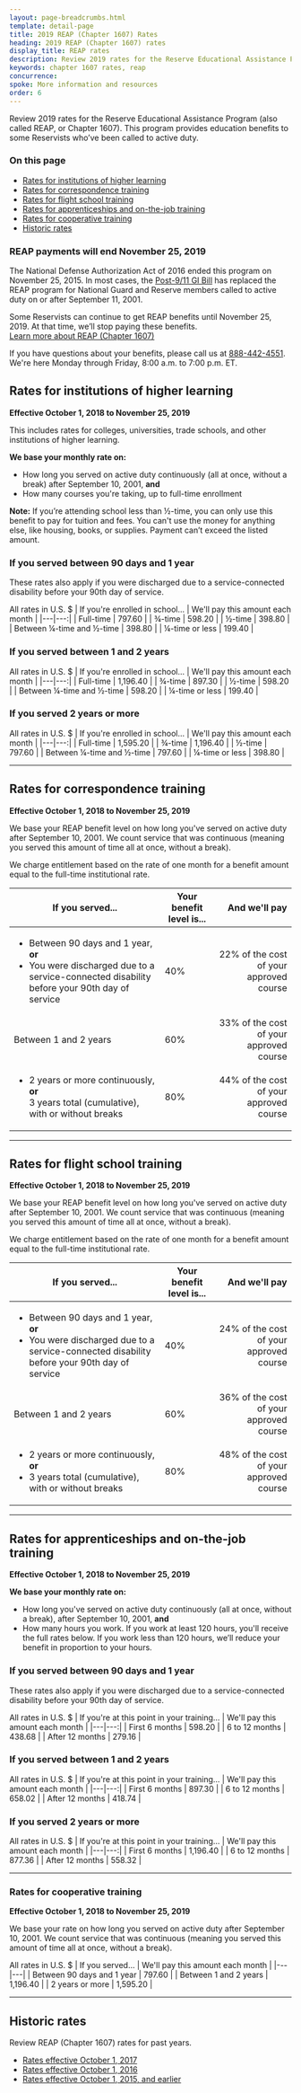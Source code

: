 ```yaml
---
layout: page-breadcrumbs.html
template: detail-page
title: 2019 REAP (Chapter 1607) Rates
heading: 2019 REAP (Chapter 1607) rates
display_title: REAP rates
description: Review 2019 rates for the Reserve Educational Assistance Program (also called REAP, or Chapter 1607). This program provides education benefits to some Reservists who’ve been called to active duty. 
keywords: chapter 1607 rates, reap
concurrence: 
spoke: More information and resources
order: 6 
---
```


<div class="va-introtext">

Review 2019 rates for the Reserve Educational Assistance Program (also called REAP, or Chapter 1607). This program provides education benefits to some Reservists who’ve been called to active duty. 

</div>

### On this page
- [Rates for institutions of higher learning](#higher-learning)
- [Rates for correspondence training](#correspondence)
- [Rates for flight school training](#flight)
- [Rates for apprenticeships and on-the-job training](#apprenticeship)
- [Rates for cooperative training](#cooperative)
- [Historic rates](#historic)

<div class="usa-alert usa-alert-info">
  <div class="usa-alert-body">
    <h3 class="usa-alert-heading">REAP payments will end November 25, 2019</h3>
    <p>The National Defense Authorization Act of 2016 ended this program on November 25, 2015. In most cases, the 
      <a href="/education/about-gi-bill-benefits/post-9-11/">Post-9/11 GI Bill</a> has replaced the REAP program for National Guard and Reserve members called to active duty on or after September 11, 2001. </p> <p>Some Reservists can continue to get REAP benefits until November 25, 2019. At that time, we’ll stop paying these benefits. <br> <a href="https://www.benefits.va.gov/gibill/reap.asp">Learn more about REAP (Chapter 1607)</a></p> <p>If you have questions about your benefits, please call us at <a href="tel:+18884424551">888-442-4551</a>. We're here Monday through Friday, 8:00 a.m. to 7:00 p.m. ET.</p>
  </div>
</div>

<span id="higher-learning"></span>
## Rates for institutions of higher learning
**Effective October 1, 2018 to November 25, 2019**

This includes rates for colleges, universities, trade schools, and other institutions of higher learning.

**We base your monthly rate on:**
- How long you served on active duty continuously (all at once, without a break) after September 10, 2001, **and**
- How many courses you're taking, up to full-time enrollment

**Note:** If you’re attending school less than ½-time, you can only use this benefit to pay for tuition and fees. You can't use the money for anything else, like housing, books, or supplies. Payment can’t exceed the listed amount.

### If you served between 90 days and 1 year

These rates also apply if you were discharged due to a service-connected disability before your 90th day of service.

All rates in U.S. $
| If you're enrolled in school... | We'll pay this amount each month | 
|---|---:|
| Full-time |	797.60	| 
| ¾-time | 598.20 | 
| ½-time | 398.80 | 
| Between ¼-time and ½-time | 398.80 | 
| ¼-time or less | 199.40 | 

### If you served between 1 and 2 years

All rates in U.S. $
| If you're enrolled in school... | We'll pay this amount each month | 
|---|---:|
| Full-time |	1,196.40	|
| ¾-time | 897.30 |
| ½-time | 598.20 | 
| Between ¼-time and ½-time | 598.20	| 
| ¼-time or less | 199.40 |

### If you served 2 years or more

All rates in U.S. $
| If you're enrolled in school... | We'll pay this amount each month | 
|---|---:|
| Full-time |	1,595.20 |
| ¾-time | 1,196.40 |
| ½-time | 797.60 |
| Between ¼-time and ½-time | 797.60 |
| ¼-time or less | 398.80 |

------

<span id="correspondence"></span>
## Rates for correspondence training
**Effective October 1, 2018 to November 25, 2019**

We base your REAP benefit level on how long you've served on active duty after September 10, 2001. We count service that was continuous (meaning you served this amount of time all at once, without a break).

We charge entitlement based on the rate of one month for a benefit amount equal to the full-time institutional rate.

| If you served... | Your benefit level is... | And we'll pay |
|--|--|--:|
| <ul><li>Between 90 days and 1 year, **or** </li><li>You were discharged due to a service-connected disability before your 90th day of service</li></ul> | 40% | 22% of the cost of your approved course  |
| Between 1 and 2 years | 60% | 33% of the cost of your approved course |
| <ul><li>2 years or more continuously, **or** </li></li>3 years total (cumulative), with or without breaks</li></ul> | 80% | 44% of the cost of your approved course |

------
<span id="flight"></span>
## Rates for flight school training 
**Effective October 1, 2018 to November 25, 2019**

We base your REAP benefit level on how long you've served on active duty after September 10, 2001. We count service that was continuous (meaning you served this amount of time all at once, without a break).

We charge entitlement based on the rate of one month for a benefit amount equal to the full-time institutional rate.

| If you served... | Your benefit level is... | And we'll pay |
|--|--|--:|
| <ul><li>Between 90 days and 1 year, **or**</li><li>You were discharged due to a service-connected disability before your 90th day of service</li></ul> | 40% | 24% of the cost of your approved course |
| Between 1 and 2 years | 60% | 36% of the cost of your approved course |
| <ul><li>2 years or more continuously, **or**</li><li>3 years total (cumulative), with or without breaks </li></ul> | 80% | 48% of the cost of your approved course |

------
<span id="apprenticeship"></span>
## Rates for apprenticeships and on-the-job training
**Effective October 1, 2018 to November 25, 2019**

**We base your monthly rate on:**
- How long you've served on active duty continuously (all at once, without a break), after September 10, 2001, **and**
- How many hours you work. If you work at least 120 hours, you'll receive the full rates below. If you work less than 120 hours, we’ll reduce your benefit in proportion to your hours.

### If you served between 90 days and 1 year

These rates also apply if you were discharged due to a service-connected disability before your 90th day of service.

All rates in U.S. $
| If you're at this point in your training... | We'll pay this amount each month |
|---|---:|
| First 6 months | 598.20 |
| 6 to 12 months | 438.68 |	
| After 12 months |	279.16 |	

### If you served between 1 and 2 years

All rates in U.S. $
| If you're at this point in your training... | We'll pay this amount each month |
|---|---:|
| First 6 months | 897.30 | 
| 6 to 12 months | 658.02 |
| After 12 months |	418.74 |	

### If you served 2 years or more

All rates in U.S. $
| If you're at this point in your training... | We'll pay this amount each month |
|---|---:|
| First 6 months | 1,196.40 | 
| 6 to 12 months | 877.36 |
| After 12 months |	558.32 |

------
<span id="cooperative"></span>
### Rates for cooperative training
**Effective October 1, 2018 to November 25, 2019**

We base your rate on how long you served on active duty after September 10, 2001. We count service that was continuous (meaning you served this amount of time all at once, without a break).

All rates in U.S. $
| If you served... | We'll pay this amount each month |
|---|---|
| Between 90 days and 1 year | 797.60	| 
| Between 1 and 2 years | 1,196.40 |
| 2 years or more | 1,595.20 |

------
<span id="historic"></span>
## Historic rates

Review REAP (Chapter 1607) rates for past years.

- [Rates effective October 1, 2017](https://www.benefits.va.gov/GIBILL/resources/benefits_resources/rates/ch1607/ch1607rates100117.asp)
- [Rates effective October 1, 2016](https://www.benefits.va.gov/GIBILL/resources/benefits_resources/rates/ch1607/ch1607rates100116.asp)
- [Rates effective October 1, 2015, and earlier](https://www.benefits.va.gov/GIBILL/resources/benefits_resources/rates/ch1607/ch1607rates100115.asp)
